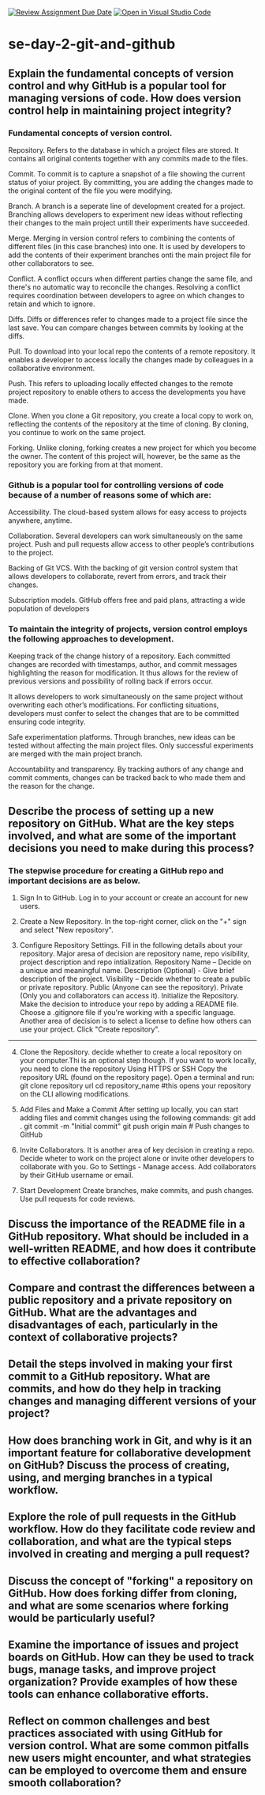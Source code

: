 [![Review Assignment Due Date](https://classroom.github.com/assets/deadline-readme-button-22041afd0340ce965d47ae6ef1cefeee28c7c493a6346c4f15d667ab976d596c.svg)](https://classroom.github.com/a/8wgCKhpZ)
[![Open in Visual Studio Code](https://classroom.github.com/assets/open-in-vscode-2e0aaae1b6195c2367325f4f02e2d04e9abb55f0b24a779b69b11b9e10269abc.svg)](https://classroom.github.com/online_ide?assignment_repo_id=18678806&assignment_repo_type=AssignmentRepo)
# se-day-2-git-and-github
## Explain the fundamental concepts of version control and why GitHub is a popular tool for managing versions of code. How does version control help in maintaining project integrity?

### Fundamental concepts of version control. 
Repository. Refers to the database in which a project files are stored. It contains all original contents together with any commits made to the files.

Commit. To commit is to capture a snapshot of a file showing the current status of yoiur project. By committing, you are adding the changes made to the original content of the file you were modifying. 

Branch. A branch is a seperate line of development created for a project. Branching allows developers to experiment new ideas without reflecting their changes to the main project untill their experiments have succeeded.

Merge. Merging in version control refers to combining the contents of different files (in this case branches) into one. It is used by developers to add the contents of their experiment branches onti the main project file for other collaborators to see. 

Conflict. A conflict occurs when different parties change the same file, and there's no automatic way to reconcile the changes. Resolving a conflict requires coordination between developers to agree on which changes to retain and which to ignore.

Diffs. Diffs or differences refer to changes made to a project file since the last save. You can compare changes between commits by looking at the diffs.   

Pull. To download into your local repo the contents of a remote repository. It enables a developer to access locally the changes made by colleagues in a collaborative environment.

Push.  This refers to uploading locally effected changes to the remote project repository to enable others to access the developments you have made. 

Clone. When you clone a Git repository, you create a local copy to work on, reflecting the contents of the repository at the time of cloning. By cloning, you continue to work on the 
same project.

Forking. Unlike cloning, forking creates a new project for which you become the owner. The content of this project will, however, be the same as the repository you are forking from at that moment. 

### Github is a popular tool for controlling versions of code because of a number of reasons some of which are:

Accessibility. The cloud-based system allows for easy access to projects anywhere, anytime. 

Collaboration. Several developers can work simultaneously on the same project. Push and pull requests allow access to other people’s contributions to the project.

Backing of Git VCS. With the backing of git version control system that allows developers to collaborate, revert from errors, and track their changes. 

Subscription models. GitHub offers free and paid plans, attracting a wide population of developers

### To maintain the integrity of projects, version control employs the following approaches to development. 

Keeping track of the change history of a repository. Each committed changes are recorded with timestamps, author, and commit messages highlighting the reason for modification. It thus allows for the review of previous versions and possibility of rolling back if errors occur.

It allows developers to work simultaneously on the same project without overwriting each other’s modifications. For conflicting situations, developers must confer to select the changes that are to be committed ensuring code integrity. 

Safe experimentation platforms. Through branches, new ideas can be tested without affecting the main project files. Only successful experiments are merged with the main project branch.

Accountability and transparency. By tracking authors of any change and commit comments, changes can be tracked back to who made them and the reason for the change. 


## Describe the process of setting up a new repository on GitHub. What are the key steps involved, and what are some of the important decisions you need to make during this process?

### The stepwise procedure for creating a GitHub repo and important decisions are as below.

1. Sign In to GitHub. Log in to your account or create an account for new users.

2. Create a New Repository. In the top-right corner, click on the "+" sign and select "New repository".

3. Configure Repository Settings. Fill in the following details about your repository. Major aresa of decision are repository name, repo visibility, project description and repo intialization.
Repository Name – Decide on a unique and meaningful name.
Description (Optional) - Give brief description of the project.
Visibility – Decide whether to create a public or private repository. 
	Public (Anyone can see the repository).
	Private (Only you and collaborators can access it).
Initialize the Repository. Make the decision to introduce your repo by adding a README file. Choose a .gitignore file if you're working with a specific language.
Another area of decision is to select a license to define how others can use your project.
Click "Create repository".
________________________________________
4. Clone the Repository. decide whether to create a local repository on your computer.Thi is an optional step though.
If you want to work locally, you need to clone the repository
Using HTTPS or SSH
	Copy the repository URL (found on the repository page).
	Open a terminal and run:
git clone repository url
cd repository_name #this opens your repository on the CLI allowing modifications.

5. Add Files and Make a Commit
After setting up locally, you can start adding files and commit changes using the following commands:
git add .
git commit -m "Initial commit"
git push origin main  # Push changes to GitHub

6. Invite Collaborators. It is another area of key decision in creating a repo. Decide wheter to work on the project alone or invite other developers to collaborate with you. 
	Go to Settings - Manage access.
	Add collaborators by their GitHub username or email.
    
7. Start Development
	Create branches, make commits, and push changes.
	Use pull requests for code reviews.


## Discuss the importance of the README file in a GitHub repository. What should be included in a well-written README, and how does it contribute to effective collaboration?

## Compare and contrast the differences between a public repository and a private repository on GitHub. What are the advantages and disadvantages of each, particularly in the context of collaborative projects?

## Detail the steps involved in making your first commit to a GitHub repository. What are commits, and how do they help in tracking changes and managing different versions of your project?

## How does branching work in Git, and why is it an important feature for collaborative development on GitHub? Discuss the process of creating, using, and merging branches in a typical workflow.

## Explore the role of pull requests in the GitHub workflow. How do they facilitate code review and collaboration, and what are the typical steps involved in creating and merging a pull request?

## Discuss the concept of "forking" a repository on GitHub. How does forking differ from cloning, and what are some scenarios where forking would be particularly useful?

## Examine the importance of issues and project boards on GitHub. How can they be used to track bugs, manage tasks, and improve project organization? Provide examples of how these tools can enhance collaborative efforts.

## Reflect on common challenges and best practices associated with using GitHub for version control. What are some common pitfalls new users might encounter, and what strategies can be employed to overcome them and ensure smooth collaboration?
